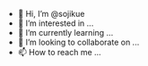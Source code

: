 - 👋 Hi, I’m @sojikue
- 👀 I’m interested in ...
- 🌱 I’m currently learning ...
- 💞️ I’m looking to collaborate on ...
- 📫 How to reach me ...

<!---
sojikue/sojikue is a ✨ special ✨ repository because its `README.md` (this file) appears on your GitHub profile.
You can click the Preview link to take a look at your changes.
--->
